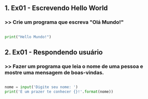 ## 1. Ex01 - Escrevendo Hello World

### >> Crie um programa que escreva "Olá Mundo!"

````python

print("Hello Mundo!")

````

## 2. Ex01 - Respondendo usuário

### >> Fazer um programa que leia o nome de uma pessoa e mostre uma mensagem de boas-vindas.

````python

nome = input('Digite seu nome: ')
print('É um prazer te conhecer {}!'.format(nome))

````
